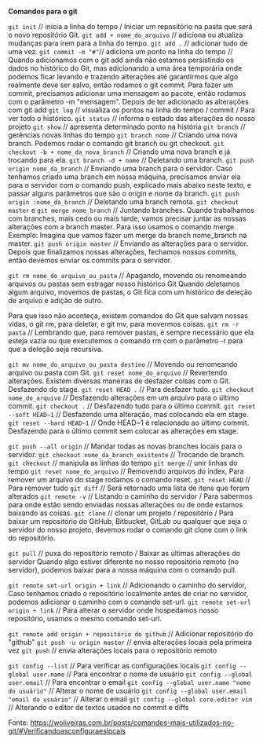 **Comandos para o git**

`git init` // inicia a linha do tempo / Iniciar um repositório
na pasta que será o novo repositório Git.
`git add + nome_do_arquivo` // adiciona ou atualiza mudanças para irem para a linha do tempo.
`git add .` // adicionar tudo de uma vez.
`git commit -m "#"`// adiciona um ponto na linha do tempo // Quando adicionamos com o git add ainda não estamos persistindo os dados no histórico do Git, mas adicionando a uma área temporária onde podemos ficar levando e trazendo alterações até garantirmos que algo realmente deve ser salvo, então rodamos o git commit.
Para fazer um commit, precisamos adicionar uma mensagem ao pacote, então rodamos com o parâmetro -m "mensagem".
Depois de ter adicionado as alterações com git add
`git log` // visualiza os pontos na linha do tempo / commit / Para ver todo o histórico.
`git status` // informa o estado das alterações do nosso projeto
`git show` // apresenta determinado ponto na história
`git branch` // gerências novas linhas do tempo
`git branch nome` // Criando uma nova branch. Podemos rodar o comando git branch ou git checkout.
`git checkout -b + nome_da_nova_branch` // Criando uma nova branch e já trocando para ela.
`git branch -d + nome` // Deletando uma branch. 
`git push origin nome_da_branch` // Enviando uma branch para o servidor. Caso tenhamos criado uma branch em nossa máquina, precisamos enviar ela para o servidor com o comando push, explicado mais abaixo neste texto, e passar alguns parâmetros que são o origin e nome da branch.
`git push origin :nome_da_branch` // Deletando uma branch remota.
`git checkout master` e `git merge nome_branch` //  Juntando branches. Quando trabalhamos com branches, mais cedo ou mais tarde, vamos precisar juntar as nossas alterações com a branch master.
Para isso usamos o comando merge.
Exemplo: Imagina que vamos fazer um merge da branch nome_branch na master.
`git push origin master` // Enviando as alterações para o servidor. Depois que finalizamos nossas alterações, fechamos nossos commits, então devemos enviar os commits para o servidor. 

`git rm nome_do_arquivo_ou_pasta` // Apagando, movendo ou renomeando arquivos ou pastas sem estragar nosso histórico Git
Quando deletamos algum arquivo, movemos de pastas, o Git fica com um histórico de deleção de arquivo e adição de outro.

Para que isso não aconteça, existem comandos do Git que salvam nossas vidas, o git rm, para deletar, e git mv, para movermos coisas.
`git rm -r pasta` // Lembrando que, para remover pastas, é sempre necessário que ela esteja vazia ou que executemos o comando rm com o parâmetro -r para que a deleção seja recursiva.

`git mv nome_do_arquivo_ou_pasta destino` // Movendo ou renomeando arquivo ou pasta com Git.
`git reset nome_do_arquivo` // Revertendo alterações. Existem diversas maneiras de desfazer coisas com o Git. Desfazendo do stage.
`git reset HEAD .` // Para desfazer tudo.
`git checkout nome_do_arquivo` // Desfazendo alterações em um arquivo para o último commit.
`git checkout .` // Desfazendo tudo para o último commit.
`git reset --soft HEAD~1` // Desfazendo uma alteração, mas colocando ela em stage.
`git reset --hard HEAD~1` // Onde HEAD~1 é relacionado ao último commit. Desfazendo para o último commit sem colocar as alterações em stage.

`git push --all origin` // Mandar todas as novas branches locais para o servidor.
`git checkout nome_da_branch_existente` // Trocando de branch.
`git checkout` // manipula as linhas do tempo
`git merge` // unir linhas do tempo
`git reset nome_do_arquivo` // Removendo arquivos do index, Para remover um arquivo do stage rodamos o comando reset.
`git reset HEAD` // Para remover tudo
`git diff` // Será retornado uma lista de itens que foram alterados
`git remote -v` // Listando o caminho do servidor / Para sabermos para onde estão sendo enviadas nossas alterações ou de onde estamos baixando as coisas.
`git clone` // clonar um projeto / repositório / Para baixar um repositório do GitHub, Bitbucket, GitLab ou qualquer que seja o servidor do nosso projeto, devemos rodar o comando git clone com o link do repositório.

`git pull` // puxa do repositório remoto / Baixar as últimas alterações do servidor
Quando algo estiver diferente no nosso repositório remoto (no servidor), podemos baixar para a nossa máquina com o comando pull.

`git remote set-url origin + link` // Adicionando o caminho do servidor,
Caso tenhamos criado o repositório localmente antes de criar no servidor, podemos adicionar o caminho com o comando set-url.
`git remote set-url origin + link` // Para alterar o servidor onde hospedamos nosso repositório, usamos o mesmo comando set-url.

`git remote add origin + repositório do github` // Adicionar repositório do "github"
`git push -u origin master` // envia alterações locais pela primeira vez
`git push` // envia alterações locais para o repositório remoto

`git config --list` // Para verificar as configurações locais
`git config --global user.name` // Para encontrar o nome de usuário
`git config --global user.email` // Para encontrar o email
`git config --global user.name "nome do usuário"` // Alterar o nome de usuário
`git config --global user.email "email do usuário"` // Alterar o email
`git config --global core.editor vim` // Alterando o editor de textos usados no commit e diffs



Fonte: https://woliveiras.com.br/posts/comandos-mais-utilizados-no-git/#Verificandoasconfiguraeslocais